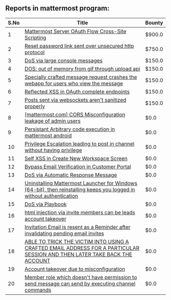 ## Reports in mattermost program:
| S.No | Title | Bounty |
| ---- | ----- | ------ |
| 1 | [Mattermost Server OAuth Flow Cross-Site Scripting](https://hackerone.com/reports/1216203) | $900.0 |
| 2 | [Reset password link sent over unsecured http protocol](https://hackerone.com/reports/1888915) | $750.0 |
| 3 | [DoS via large console messages](https://hackerone.com/reports/1243724) | $150.0 |
| 4 | [DOS: out of memory from gif through upload api](https://hackerone.com/reports/1620170) | $150.0 |
| 5 | [Specially crafted message request crashes the webapp for users who view the message](https://hackerone.com/reports/1253732) | $150.0 |
| 6 | [Reflected XSS in OAuth complete endpoints](https://hackerone.com/reports/1502099) | $150.0 |
| 7 | [Posts sent via websockets aren't sanitized properly](https://hackerone.com/reports/2541027) | $150.0 |
| 8 | [[mattermost.com] CORS Misconfiguration leakage of admin users](https://hackerone.com/reports/1113759) | $0.0 |
| 9 | [Persistant Arbitrary code execution in mattermost android](https://hackerone.com/reports/1115864) | $0.0 |
| 10 | [Privilege Escalation leading to post in channel without having privilege](https://hackerone.com/reports/1114617) | $0.0 |
| 11 | [Self XSS in Create New Workspace Screen](https://hackerone.com/reports/1442017) | $0.0 |
| 12 | [Bypass Email Verification in Customer Portal](https://hackerone.com/reports/1443211) | $0.0 |
| 13 | [DoS via Automatic Response Message](https://hackerone.com/reports/1680241) | $0.0 |
| 14 | [Uninstalling Mattermost Launcher for Windows (64-bit), then reinstalling keeps you logged in without authentication](https://hackerone.com/reports/1797661) | $0.0 |
| 15 | [DoS via Playbook ](https://hackerone.com/reports/1685979) | $0.0 |
| 16 | [html injection via invite members can be leads account takeover ](https://hackerone.com/reports/1443567) | $0.0 |
| 17 | [Invitation Email is resent as a Reminder after invalidating pending email invites](https://hackerone.com/reports/1486820) | $0.0 |
| 18 | [ABLE TO TRICK THE VICTIM INTO USING A CRAFTED EMAIL ADDRESS FOR A PARTICULAR  SESSION AND THEN LATER TAKE BACK THE ACCOUNT ](https://hackerone.com/reports/1357013) | $0.0 |
| 19 | [Account takeover due to misconfiguration](https://hackerone.com/reports/1114347) | $0.0 |
| 20 | [Member role which doesn't have permission to send message can send by executing channel commands](https://hackerone.com/reports/1851818) | $0.0 |